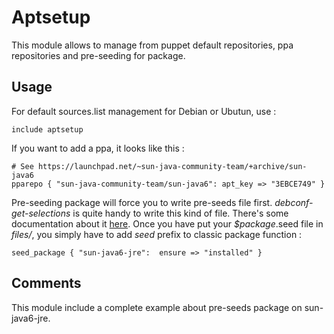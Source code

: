 Aptsetup
======

This module allows to manage from puppet default repositories, ppa repositories and pre-seeding for package.

Usage
-----

For default sources.list management for Debian or Ubutun, use :

    include aptsetup

If you want to add a ppa, it looks like this :

    # See https://launchpad.net/~sun-java-community-team/+archive/sun-java6
    pparepo { "sun-java-community-team/sun-java6": apt_key => "3EBCE749" }

Pre-seeding package will force you to write pre-seeds file first. _debconf-get-selections_ is quite handy to write this kind of file. There's some documentation about it [here](http://wiki.debian.org/fr/PackageManagement/Preseed).
Once you have put your *$package*.seed file in _files/_, you simply have to add
_seed_ prefix to classic package function :

    seed_package { "sun-java6-jre":  ensure => "installed" }

Comments
-----

This module include a complete example about pre-seeds package on sun-java6-jre.


